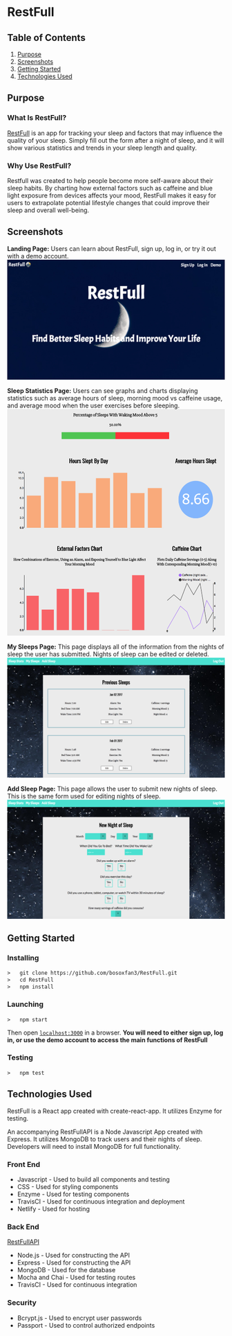 RestFull
========

Table of Contents
-----------------
1. [Purpose](https://github.com/bosoxfan3/RestFull#purpose)
2. [Screenshots](https://github.com/bosoxfan3/RestFull#screenshots)
3. [Getting Started](https://github.com/bosoxfan3/RestFull#getting-started)
4. [Technologies Used](https://github.com/bosoxfan3/RestFull#technologies-used)

Purpose
-------
### What Is RestFull?
[RestFull](https://restfull.netlify.com/) is an app for tracking your sleep and factors that may influence the quality of your sleep. Simply fill out the form after a night of sleep, and it will show various statistics and trends in your sleep length and quality.

### Why Use RestFull?
Restfull was created to help people become more self-aware about their sleep habits. By charting how external factors such as caffeine and blue light exposure from devices affects your mood, RestFull makes it easy for users to extrapolate potential lifestyle changes that could improve their sleep and overall well-being.

Screenshots
-----------
**Landing Page:** Users can learn about RestFull, sign up, log in, or try it out with a demo account.
![Landing Page](/src/screenshots/3.png)

**Sleep Statistics Page:** Users can see graphs and charts displaying statistics such as average hours of sleep, morning mood vs caffeine usage, and average mood when the user exercises before sleeping.
![Sleep Statistics Page](/src/screenshots/2.png)

**My Sleeps Page:** This page displays all of the information from the nights of sleep the user has submitted. Nights of sleep can be edited or deleted.
![My Sleeps Page](/src/screenshots/4.png)

**Add Sleep Page:** This page allows the user to submit new nights of sleep. This is the same form used for editing nights of sleep.
![Add Sleep Page](/src/screenshots/5.png)

Getting Started
---------------
### Installing
```
>   git clone https://github.com/bosoxfan3/RestFull.git
>   cd RestFull
>   npm install
```
### Launching
```
>   npm start
```
Then open [`localhost:3000`](http://localhost:3000) in a browser.
**You will need to either sign up, log in, or use the demo account to access the main functions of RestFull**

### Testing
```
>   npm test
```

Technologies Used
-----------------
RestFull is a React app created with create-react-app. It utilizes Enzyme for testing. 

An accompanying RestFullAPI is a Node Javascript App created with Express. It utilizes MongoDB to track users and their nights of sleep. Developers will need to install MongoDB for full functionality.
### Front End
  * Javascript - Used to build all components and testing
  * CSS - Used for styling components
  * Enzyme - Used for testing components
  * TravisCI - Used for continuous integration and deployment
  * Netlify - Used for hosting

### Back End
  [RestFullAPI](https://github.com/bosoxfan3/RestFullAPI)
  * Node.js - Used for constructing the API
  * Express - Used for constructing the API
  * MongoDB - Used for the database
  * Mocha and Chai - Used for testing routes
  * TravisCI - Used for continuous integration

### Security
  * Bcrypt.js - Used to encrypt user passwords
  * Passport - Used to control authorized endpoints